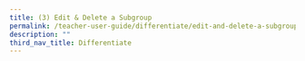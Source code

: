 ```yaml
---
title: (3) Edit & Delete a Subgroup
permalink: /teacher-user-guide/differentiate/edit-and-delete-a-subgroup/
description: ""
third_nav_title: Differentiate
---
```


